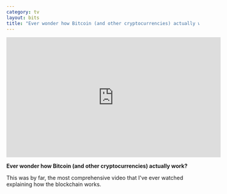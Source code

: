 ```yaml
---
category: tv
layout: bits
title: "Ever wonder how Bitcoin (and other cryptocurrencies) actually work?"
---
```


<iframe width="560" height="315" src="https://www.youtube-nocookie.com/embed/bBC-nXj3Ng4" frameborder="0" allowfullscreen></iframe>

**Ever wonder how Bitcoin (and other cryptocurrencies) actually work?**

This was by far, the most comprehensive video that I've ever watched explaining how the blockchain works.

